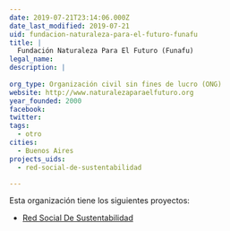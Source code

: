 ```yaml
---
date: 2019-07-21T23:14:06.000Z
date_last_modified: 2019-07-21
uid: fundacion-naturaleza-para-el-futuro-funafu
title: |
  Fundación Naturaleza Para El Futuro (Funafu)
legal_name: 
description: |
  
org_type: Organización civil sin fines de lucro (ONG)
website: http://www.naturalezaparaelfuturo.org
year_founded: 2000
facebook: 
twitter: 
tags:
  - otro
cities: 
  - Buenos Aires
projects_uids:
  - red-social-de-sustentabilidad

---
```


Esta organización tiene los siguientes proyectos:

- [Red Social De Sustentabilidad](/proyectos/red-social-de-sustentabilidad)

